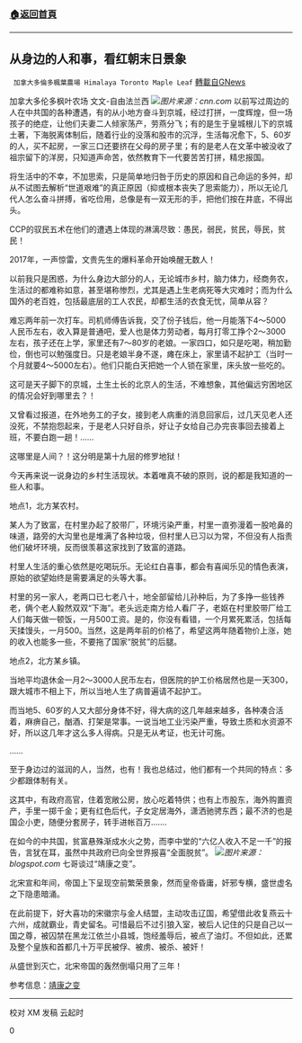 ###  [:house:返回首頁](https://github.com/ourhimalayas/txt)
---

## 从身边的人和事，看红朝末日景象
` 加拿大多倫多楓葉農場 Himalaya Toronto Maple Leaf` [轉載自GNews](https://gnews.org/zh-hans/958068/)

加拿大多伦多枫叶农场 文文-自由法兰西
![]()![](https://gnews.org/wp-content/uploads/2021/03/cnn.com_.jpg)*图片来源：cnn.com*
以前写过周边的人在中共国的各种遭遇，有的从小地方奋斗到京城，经过打拼，一度辉煌，但一场孩子的绝症，让他们夫妻二人倾家荡产，劳燕分飞；有的是生于皇城根儿下的京城土著，下海脱离体制后，随着行业的没落和股市的沉浮，生活每况愈下，5、60岁的人，买不起房，一家三口还要挤在父母的房子里；有的是老人在文革中被没收了祖宗留下的洋房，只知道声命苦，依然教育下一代要苦苦打拼，精忠报国。

将生活中的不幸，不加思索，只是简单地归咎于历史的原因和自己命运的多舛，却从不试图去解析“世道艰难”的真正原因（抑或根本丧失了思索能力），所以无论几代人怎么奋斗拼搏，省吃俭用，总像是有一双无形的手，把他们按在井底，不得出头。

CCP的驭民五术在他们的遭遇上体现的淋漓尽致：愚民，弱民，贫民，辱民，贫民！

2017年，一声惊雷，文贵先生的爆料革命开始唤醒无数人！

以前我只是困惑，为什么身边大部分的人，无论城市乡村，脑力体力，经商务农，生活过的都难称如意，甚至堪称惨烈，尤其是遇上生老病死等大灾难时；而为什么国外的老百姓，包括最底层的工人农民，却都生活的衣食无忧，简单从容？

难忘两年前一次打车。司机师傅告诉我，交了份子钱后，他一月能落下4～5000人民币左右，收入算是普通吧，爱人也是体力劳动者，每月打零工挣个2～3000左右，孩子还在上学，家里还有7～80岁的老娘。一家四口，如只是吃喝，稍加勤俭，倒也可以勉强度日。只是老娘半身不遂，瘫在床上，家里请不起护工（当时一个月就要4～5000左右）。他们只能白天把她一个人锁在家里，床头放一些吃的。

这可是天子脚下的京城，土生土长的北京人的生活，不难想象，其他偏远穷困地区的情况会好到哪里去？！

又曾看过报道，在外地务工的子女，接到老人病重的消息回家后，过几天见老人还没死，不禁抱怨起来，于是老人只好自杀，好让子女给自己办完丧事回去接着上班，不要白跑一趟！……

这哪里是人间？！这分明是第十九层的修罗地狱！

今天再来说一说身边的乡村生活现状。本着唯真不破的原则，说的都是我知道的一些人和事。

地点1，北方某农村。

某人为了致富，在村里办起了胶带厂，环境污染严重，村里一直弥漫着一股呛鼻的味道，路旁的大沟里也是堆满了各种垃圾，但村里人已习以为常，不但没有人指责他们破坏环境，反而很羡慕这家找到了致富的道路。

村里人生活的重心依然是吃喝玩乐。无论红白喜事，都会有喜闻乐见的情色表演，原始的欲望始终是需要满足的头等大事。

村里的另一家人，老两口已七老八十，地全部留给儿孙种后，为了多挣一些钱养老，俩个老人毅然双双“下海”。老头远走南方给人看厂子，老妪在村里胶带厂给工人们每天做一顿饭，一月500工资。是的，你没有看错，一个月累死累活，包括每天揉馒头，一月500。当然，这是两年前的价格了，希望这两年随着物价上涨，她的收入也能多一些，不要拖了国家“脱贫”的后腿。

地点2，北方某乡镇。

当地平均退休金一月2～3000人民币左右，但医院的护工价格居然也是一天300，跟大城市不相上下，所以当地人生了病普遍请不起护工。

而当地5、60岁的人又大部分身体不好，得大病的这几年越来越多，各种凑合活着，麻痹自己，酗酒、打架是常事。一说当地工业污染严重，导致土质和水资源不好，所以这几年才这么多人得病。只是无从考证，也无计可施。

……

至于身边过的滋润的人，当然，也有！我也总结过，他们都有一个共同的特点：多少都跟体制有关。

这其中，有政府高官，住着宽敞公房，放心吃着特供；也有上市股东，海外购置资产，手里一掷千金；更有红色后代，子女定居海外，潇洒驰骋东西；最不济的也是国企小吏，随便分套房子，转手进帐百万…….

在如今的中共国，贫富悬殊渐成水火之势，而李中堂的“六亿人收入不足一千”的报告，言犹在耳，虽然中共政府已向全世界报喜“全面脱贫”。
![]()![](https://gnews.org/wp-content/uploads/2021/03/blogspot.com_.jpg)*图片来源：blogspot.com*
七哥谈过“靖康之变”。

北宋宣和年间，帝国上下呈现空前繁荣景象，然而皇帝昏庸，奸邪专横，盛世虚名之下隐患暗涌。

在此前提下，好大喜功的宋徽宗与金人结盟，主动攻击辽国，希望借此收复燕云十六州，成就霸业，青史留名。可惜最后不过引狼入室，被后人记住的只是自己以一国之尊，被囚禁在黑龙江依兰小县城，饱经羞辱后，被点了油灯。不但如此，还累及整个皇族和首都几十万平民被俘、被虏、被杀、被奸！

从盛世到灭亡，北宋帝国的轰然倒塌只用了三年！

参考信息：[靖康之变](https://zh.wikipedia.org/wiki/靖康之变)

* * *

校对 XM
发稿 云起时

0
